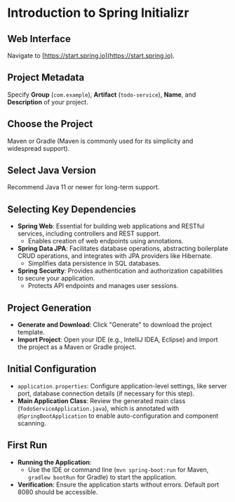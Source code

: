 # Introduction to Spring Initializr

## Web Interface
Navigate to [https://start.spring.io](https://start.spring.io).

## Project Metadata
Specify **Group** (`com.example`), **Artifact** (`todo-service`), **Name**, and **Description** of your project.

## Choose the Project
Maven or Gradle (Maven is commonly used for its simplicity and widespread support).

## Select Java Version
Recommend Java 11 or newer for long-term support.

## Selecting Key Dependencies

- **Spring Web**: Essential for building web applications and RESTful services, including controllers and REST support.
  - Enables creation of web endpoints using annotations.
- **Spring Data JPA**: Facilitates database operations, abstracting boilerplate CRUD operations, and integrates with JPA providers like Hibernate.
  - Simplifies data persistence in SQL databases.
- **Spring Security**: Provides authentication and authorization capabilities to secure your application.
  - Protects API endpoints and manages user sessions.

## Project Generation

- **Generate and Download**: Click "Generate" to download the project template.
- **Import Project**: Open your IDE (e.g., IntelliJ IDEA, Eclipse) and import the project as a Maven or Gradle project.

## Initial Configuration

- `application.properties`: Configure application-level settings, like server port, database connection details (if necessary for this step).
- **Main Application Class**: Review the generated main class (`TodoServiceApplication.java`), which is annotated with `@SpringBootApplication` to enable auto-configuration and component scanning.

## First Run

- **Running the Application**: 
  - Use the IDE or command line (`mvn spring-boot:run` for Maven, `gradlew bootRun` for Gradle) to start the application.
- **Verification**: Ensure the application starts without errors. Default port 8080 should be accessible.
